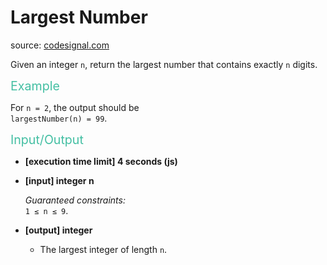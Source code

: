<h1>Largest Number</h1>
<p>source: <a href="https://www.codesignal.com/">codesignal.com</a>
<div><p>Given an integer <code>n</code>, return the largest number that contains exactly <code>n</code> digits.</p>
<p><span style="color:#44BFA3;font-size:1.4em">Example</span></p>
<p>For <code>n = 2</code>, the output should be<br>
<code>largestNumber(n) = 99</code>.</p>
<p><span style="color:#44BFA3;font-size:1.4em">Input/Output</span></p>
<ul>
<li>
<p><strong>[execution time limit] 4 seconds (js)</strong></p>
</li>
<li>
<p><strong>[input] integer n</strong></p>
<p><em>Guaranteed constraints:</em><br>
<code>1 ≤ n ≤ 9</code>.</p>
</li>
<li>
<p><strong>[output] integer</strong></p>
<ul>
<li>The largest integer of length <code>n</code>.</li>
</ul>
</li>
</ul>
</div>